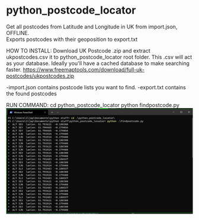 # python_postcode_locator
Get all postcodes from Latitude and Longitude in UK from import.json, OFFLINE.  
Exports postcodes with their geoposition to export.txt


HOW TO INSTALL:
Download UK Postcode .zip and extract ukpostcodes.csv it to python_postcode_locator root folder. 
This .csv will act as your database. Ideally you'll have a cached database to make searching faster.
https://www.freemaptools.com/download/full-uk-postcodes/ukpostcodes.zip

-import.json contains postcode lists you want to find.
-export.txt contains the found postcodes

RUN COMMAND: 
cd python_postcode_locator
python findpostcode.py
![Screenshot](https://github.com/ipetin/python_postcode_locator/blob/main/screenshot.jpg)
